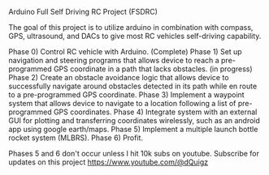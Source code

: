 ﻿Arduino Full Self Driving RC Project (FSDRC)

The goal of this project is to utilize arduino in combination with compass, GPS, ultrasound, and DACs to 
give most RC vehicles self-driving capability.

Phase 0) Control RC vehicle with Arduino. (Complete)
Phase 1) Set up navigation and steering programs that allows device to reach a pre-programmed GPS coordinate in a path that lacks obstacles. (in progress)
Phase 2) Create an obstacle avoidance logic that allows device to successfully navigate around obstacles detected in its path while en route to a pre-programmed GPS coordinate.
Phase 3) Implement a waypoint system that allows device to navigate to a location following a list of pre-programmed GPS coordinates.
Phase 4) Integrate system with an external GUI for plotting and transferring coordinates wirelessly, such as an android app using google earth/maps.
Phase 5) Implement a multiple launch bottle rocket system (MLBRS).
Phase 6) Profit.

Phases 5 and 6 don't occur unless I hit 10k subs on youtube. Subscribe for updates on this project https://www.youtube.com/@dQuigz


